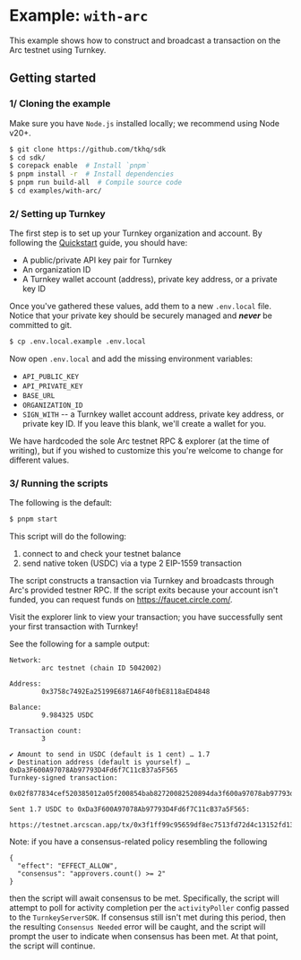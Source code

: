 # Example: `with-arc`

This example shows how to construct and broadcast a transaction on the Arc testnet using Turnkey.

## Getting started

### 1/ Cloning the example

Make sure you have `Node.js` installed locally; we recommend using Node v20+.

```bash
$ git clone https://github.com/tkhq/sdk
$ cd sdk/
$ corepack enable  # Install `pnpm`
$ pnpm install -r  # Install dependencies
$ pnpm run build-all  # Compile source code
$ cd examples/with-arc/
```

### 2/ Setting up Turnkey

The first step is to set up your Turnkey organization and account. By following the [Quickstart](https://docs.turnkey.com/getting-started/quickstart) guide, you should have:

- A public/private API key pair for Turnkey
- An organization ID
- A Turnkey wallet account (address), private key address, or a private key ID

Once you've gathered these values, add them to a new `.env.local` file. Notice that your private key should be securely managed and **_never_** be committed to git.

```bash
$ cp .env.local.example .env.local
```

Now open `.env.local` and add the missing environment variables:

- `API_PUBLIC_KEY`
- `API_PRIVATE_KEY`
- `BASE_URL`
- `ORGANIZATION_ID`
- `SIGN_WITH` -- a Turnkey wallet account address, private key address, or private key ID. If you leave this blank, we'll create a wallet for you.

We have hardcoded the sole Arc testnet RPC & explorer (at the time of writing), but if you wished to customize this you're welcome to change for
different values.

### 3/ Running the scripts

The following is the default:

```bash
$ pnpm start
```

This script will do the following:

1. connect to and check your testnet balance
2. send native token (USDC) via a type 2 EIP-1559 transaction

The script constructs a transaction via Turnkey and broadcasts through Arc's provided testner RPC.
If the script exits because your account isn't funded, you can request funds on https://faucet.circle.com/.

Visit the explorer link to view your transaction; you have successfully sent your first transaction with Turnkey!

See the following for a sample output:

```
Network:
        arc testnet (chain ID 5042002)

Address:
        0x3758c7492Ea25199E6871A6F40fbE8118aED4848

Balance:
        9.984325 USDC

Transaction count:
        3

✔ Amount to send in USDC (default is 1 cent) … 1.7
✔ Destination address (default is yourself) … 0xDa3F600A97078Ab97793D4Fd6f7C11cB37a5F565
Turnkey-signed transaction:
        0x02f877834cef520385012a05f200854bab82720082520894da3f600a97078ab97793d4fd6f7c11cb37a5f5658817979cfe362a000080c001a0894f9d9fed3c50a71636a0d78b5b4e3481356417a5c22720efa979065101601aa01a81d065684fa950b49c162bc950813ab0574392259ad05d82c6ae5efaab66f7

Sent 1.7 USDC to 0xDa3F600A97078Ab97793D4Fd6f7C11cB37a5F565:
        https://testnet.arcscan.app/tx/0x3f1ff99c95659df8ec7513fd72d4c13152fd1322a3ddaf3bcb62ecb709501e71
```

Note: if you have a consensus-related policy resembling the following

```
{
  "effect": "EFFECT_ALLOW",
  "consensus": "approvers.count() >= 2"
}
```

then the script will await consensus to be met. Specifically, the script will attempt to poll for activity completion per the `activityPoller` config passed to the `TurnkeyServerSDK`. If consensus still isn't met during this period, then the resulting `Consensus Needed` error will be caught, and the script will prompt the user to indicate when consensus has been met. At that point, the script will continue.
